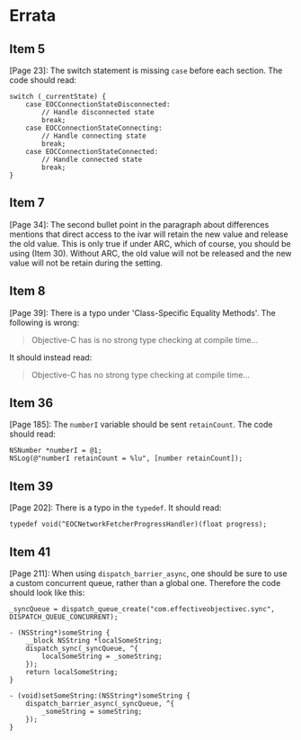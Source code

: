 # Errata

## Item 5

[Page 23]: The switch statement is missing `case` before each section. The code should read:

```objc
switch (_currentState) {
    case EOCConnectionStateDisconnected:
        // Handle disconnected state
        break;
    case EOCConnectionStateConnecting:
        // Handle connecting state
        break;
    case EOCConnectionStateConnected:
        // Handle connected state
        break;
}
```

## Item 7

[Page 34]: The second bullet point in the paragraph about differences mentions that direct access to the ivar will retain the new value and release the old value. This is only true if under ARC, which of course, you should be using (Item 30). Without ARC, the old value will not be released and the new value will not be retain during the setting.

## Item 8

[Page 39]: There is a typo under 'Class-Specific Equality Methods'. The following is wrong:

 > Objective-C has is no strong type checking at compile time...

It should instead read:

 > Objective-C has no strong type checking at compile time...

## Item 36

[Page 185]: The `numberI` variable should be sent `retainCount`. The code should read:

```objc
NSNumber *numberI = @1;
NSLog(@"numberI retainCount = %lu", [number retainCount]);
```

## Item 39

[Page 202]: There is a typo in the `typedef`. It should read:

```objc
typedef void(^EOCNetworkFetcherProgressHandler)(float progress);
```

## Item 41

[Page 211]: When using `dispatch_barrier_async`, one should be sure to use a custom concurrent queue, rather than a global one. Therefore the code should look like this:

```objc
_syncQueue = dispatch_queue_create("com.effectiveobjectivec.sync", DISPATCH_QUEUE_CONCURRENT);

- (NSString*)someString {
    __block NSString *localSomeString;
    dispatch_sync(_syncQueue, ^{
        localSomeString = _someString;
    });
    return localSomeString;
}

- (void)setSomeString:(NSString*)someString {
    dispatch_barrier_async(_syncQueue, ^{
        _someString = someString;
    });
}
```
